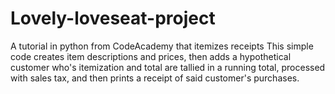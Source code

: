 # Lovely-loveseat-project
A tutorial in python from CodeAcademy that itemizes receipts
This simple code creates item descriptions and prices, then adds a hypothetical customer who's itemization and total are tallied in a running total, processed with sales tax, and then prints a receipt of said customer's purchases.
